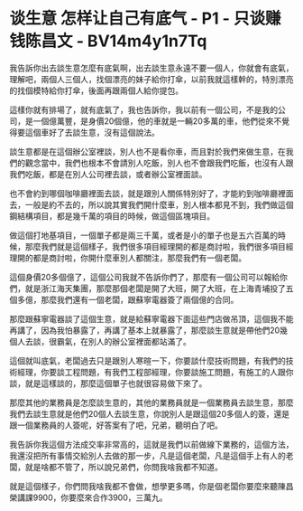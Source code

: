 # 谈生意 怎样让自己有底气 - P1 - 只谈赚钱陈昌文 - BV14m4y1n7Tq

我告訴你出去談生意怎麼有底氣啊，出去談生意永遠不要一個人，你就會有底氣，理解吧，兩個人三個人，找個漂亮的妹子給你打傘，以前我就這樣幹的，特別漂亮的找個模特給你打傘，後面再跟兩個人給你提包。

這樣你就有排場了，就有底氣了，我也告訴你，我以前有一個公司，不是我的公司，是一個億萬豐，是身價20個億，他的車就是一輛20多萬的車，他們從來不覺得要這個車好了去談生意，沒有這個說法。

談生意都是在這個辦公室裡談，別人也不是看你車，而且對於我們來做生意，在我們的觀念當中，我們也根本不會請別人吃飯，別人也不會跟我們吃飯，也沒有人跟我們吃飯，都是在別人公司裡去談，或者辦公室裡面談。

也不會約到哪個咖啡廳裡面去談，就是跟別人關係特別好了，才能約到咖啡廳裡面去，一般是約不去的，所以說其實我們開什麼車，別人根本都見不到，我們做這個鋼結構項目，都是幾千萬的項目的時候，做這個區塊項目。

做這個打地基項目，一個單子都是兩三千萬，或者是小的單子也是五六百萬的時候，那麼我們就是這個樣子，我們很多項目經理開的都是商討啦，我們很多項目經理開的都是商討啦，你開什麼車別人都關注，那麼我們有一個老闆。

這個身價20多個億了，這個公司我就不告訴你們了，那麼有一個公司可以報給你們，就是浙江海天集團，那麼那個老闆是開了大班，開了大班，在上海青埔投了五個多億，那麼我們還有一個老闆，跟蘇寧電器簽了兩個億的合同。

那麼跟蘇寧電器談了這個生意，就是給蘇寧電器下面這些門店做吊頂，這個我不能再講了，因為我怕暴露了，再講了基本上就暴露了，那麼談生意就是帶他們20幾個人去談，很霸氣，在別人的辦公室裡面都站滿了。

這個就叫底氣，老闆過去只是跟別人寒暄一下，你要談什麼技術問題，有我們的技術經理，你要談工程問題，有我們工程部經理，你要談施工問題，有施工的人跟你談，就是這樣談的，那麼這個單子也就很容易做下來了。

那麼其他的業務員是怎麼談生意的，其他的業務員就是一個業務員去談生意，那麼我們去談生意就是他們20個人去談生意，你說別人是跟這個20多個人的簽，還是跟一個業務員的人簽呢，好答案有了吧，兄弟，聽明白了吧。

我告訴你我這個方法成交率非常高的，這就是我們以前做線下業務的，這個方法，我還沒把所有事情交給別人去做的那一步，凡是這個老闆，凡是這個手上有人的老闆，就是啥都不管了，所以說兄弟們，你問我啥我都不知道。

就是這個樣子，你們問我啥我都不會做，想學更多嗎，你是個老闆你要麼來聽陳昌榮講課9900，你要麼來合作3900，三萬九。

